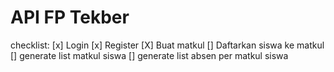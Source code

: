 # API FP Tekber

checklist:
[x] Login
[x] Register
[X] Buat matkul
[] Daftarkan siswa ke matkul
[] generate list matkul siswa
[] generate list absen per matkul siswa
